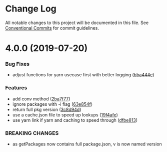 # Change Log

All notable changes to this project will be documented in this file.
See [Conventional Commits](https://conventionalcommits.org) for commit guidelines.

<a name="4.0.0"></a>
# 4.0.0 (2019-07-20)


### Bug Fixes

* adjust functions for yarn usecase first with better logging ([bba444e](https://github.com/projects/DavideDaniel/repos/npm-link-extra/commits/bba444e))


### Features

* add conv method ([2ba7f77](https://github.com/projects/DavideDaniel/repos/npm-link-extra/commits/2ba7f77))
* ignore packages with -i flag ([63e854f](https://github.com/projects/DavideDaniel/repos/npm-link-extra/commits/63e854f))
* return full pkg version ([3c8d94d](https://github.com/projects/DavideDaniel/repos/npm-link-extra/commits/3c8d94d))
* use a cache.json file to speed up lookups ([19f4afe](https://github.com/projects/DavideDaniel/repos/npm-link-extra/commits/19f4afe))
* use yarn link if yarn and caching to speed through ([dfbe813](https://github.com/projects/DavideDaniel/repos/npm-link-extra/commits/dfbe813))


### BREAKING CHANGES

* as getPackages now contains full package.json, v is now
named version
